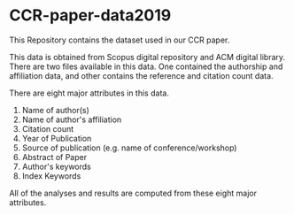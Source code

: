 # CCR-paper-data2019
This Repository contains the dataset used in our CCR paper.

This data is obtained from Scopus digital repository and ACM digital library. There are two files available in this data. One contained the authorship and affiliation data, and other contains the reference and citation count data.

There are eight major attributes in this data.
1. Name of author(s)
2. Name of author's affiliation
3. Citation count
4. Year of Publication
5. Source of publication (e.g. name of conference/workshop)
6. Abstract of Paper
7. Author's keywords
8. Index Keywords

All of the analyses and results are computed from these eight major attributes.
